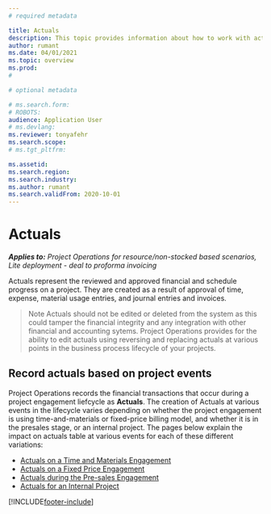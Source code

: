 ```yaml
---
# required metadata

title: Actuals 
description: This topic provides information about how to work with actuals in Microsoft Dynamics 365 Project Operations.
author: rumant
ms.date: 04/01/2021
ms.topic: overview
ms.prod: 
#

# optional metadata

# ms.search.form: 
# ROBOTS: 
audience: Application User
# ms.devlang: 
ms.reviewer: tonyafehr
ms.search.scope: 
# ms.tgt_pltfrm: 

ms.assetid: 
ms.search.region: 
ms.search.industry: 
ms.author: rumant
ms.search.validFrom: 2020-10-01
---
```


# Actuals 

_**Applies to:** Project Operations for resource/non-stocked based scenarios, Lite deployment - deal to proforma invoicing_

Actuals represent the reviewed and approved financial and schedule progress on a project. They are created as a result of approval of time, expense, material usage entries, and journal entries and invoices. 
> Note
> Actuals should not be edited or deleted from the system as this could tamper the financial integrity and any integration with other financial and accounting sytems. Project Operations provides for the ability to edit actuals using reversing and replacing actuals at various points in the business process lifecycle of your projects. 


## Record actuals based on project events

Project Operations records the financial transactions that occur during a project engagement liefcycle as **Actuals**. The creation of Actuals at various events in the  lifecycle varies depending on whether the project engagement is using time-and-materials or fixed-price billing model, and whether it is in the presales stage, or an internal project.
The pages below explain the impact on actuals table at various events for each of these different variations:

- [Actuals on a Time and Materials Engagement](ActualsonTM.md) 
- [Actuals on a Fixed Price Engagement](ActualonFP.md) 
- [Actuals during the Pre-sales Engagement](ActualonPreSales.md) 
- [Actuals for an Internal Project](ActualonInternal.md) 



[!INCLUDE[footer-include](../includes/footer-banner.md)]
